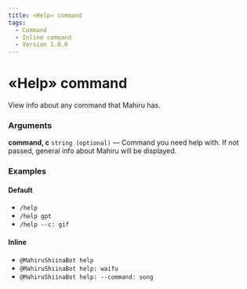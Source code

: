 ```yaml
---
title: «Help» command
tags:
  - Command
  - Inline command
  - Version 1.0.0
---
```


# «Help» command

View info about any command that Mahiru has.

### Arguments

**command, c**  `string (optional)` — Command you need help with. If not passed, general info about Mahiru will be displayed.

### Examples

#### Default
+ `/help`
+ `/help gpt`
+ `/help --c: gif`

#### Inline
+ `@MahiruShiinaBot help`
+ `@MahiruShiinaBot help: waifu`
+ `@MahiruShiinaBot help: --command: song`
